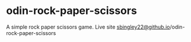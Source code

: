 # odin-rock-paper-scissors
A simple rock paper scissors game.
Live site sbingley22@github.io/odin-rock-paper-scissors
